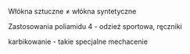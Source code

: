 Włókna sztuczne $\neq$ włókna syntetyczne

Zastosowania poliamidu 4 - odzież sportowa, ręczniki 

karbikowanie - takie specjalne mechacenie

